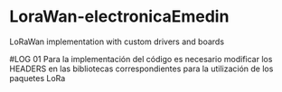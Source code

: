 # LoraWan-electronicaEmedin
LoRaWan implementation with custom drivers and boards

#LOG 01
  Para la implementación del código es necesario modificar los HEADERS en las bibliotecas correspondientes para la utilización de los paquetes LoRa
